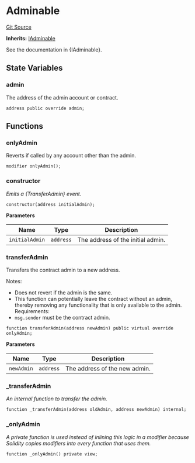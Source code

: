 # Adminable

[Git Source](https://github.com/sablier-labs/evm-utils/blob/0b3bc38ab8badd135fc178b757afaf6902f1f63c/src/Adminable.sol)

**Inherits:** [IAdminable](/reference/airdrops/contracts/interfaces/interface.IAdminable.md)

See the documentation in {IAdminable}.

## State Variables

### admin

The address of the admin account or contract.

```solidity
address public override admin;
```

## Functions

### onlyAdmin

Reverts if called by any account other than the admin.

```solidity
modifier onlyAdmin();
```

### constructor

_Emits a {TransferAdmin} event._

```solidity
constructor(address initialAdmin);
```

**Parameters**

| Name           | Type      | Description                       |
| -------------- | --------- | --------------------------------- |
| `initialAdmin` | `address` | The address of the initial admin. |

### transferAdmin

Transfers the contract admin to a new address.

Notes:

- Does not revert if the admin is the same.
- This function can potentially leave the contract without an admin, thereby removing any functionality that is only
  available to the admin. Requirements:
- `msg.sender` must be the contract admin.

```solidity
function transferAdmin(address newAdmin) public virtual override onlyAdmin;
```

**Parameters**

| Name       | Type      | Description                   |
| ---------- | --------- | ----------------------------- |
| `newAdmin` | `address` | The address of the new admin. |

### \_transferAdmin

_An internal function to transfer the admin._

```solidity
function _transferAdmin(address oldAdmin, address newAdmin) internal;
```

### \_onlyAdmin

_A private function is used instead of inlining this logic in a modifier because Solidity copies modifiers into every
function that uses them._

```solidity
function _onlyAdmin() private view;
```
